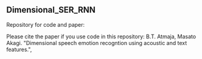 ## Dimensional_SER_RNN

Repository for code and paper:

Please cite the paper if you use code in this repository:
B.T. Atmaja, Masato Akagi. "Dimensional speech emotion recogntion using acoustic and text features.",
